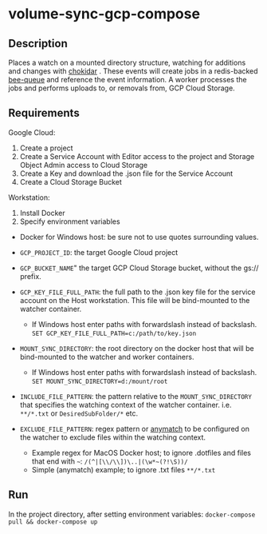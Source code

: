 # volume-sync-gcp-compose

## Description
Places a watch on a mounted directory structure, watching for additions and changes with [chokidar](https://github.com/paulmillr/chokidar) . These events will create jobs in a redis-backed [bee-queue](https://github.com/bee-queue/bee-queue) and reference the event information. A worker processes the jobs and performs uploads to, or removals from, GCP Cloud Storage.

## Requirements
Google Cloud:
1. Create a project
2. Create a Service Account with Editor access to the project and Storage Object Admin access to Cloud Storage
3. Create a Key and download the .json file for the Service Account
4. Create a Cloud Storage Bucket

Workstation:
1. Install Docker
2. Specify environment variables
  - Docker for Windows host: be sure not to use quotes surrounding values.

- `GCP_PROJECT_ID`: the target Google Cloud project
- `GCP_BUCKET_NAME`" the target GCP Cloud Storage bucket, without the gs:// prefix.
- `GCP_KEY_FILE_FULL_PATH`: the full path to the .json key file for the service account on the Host workstation. This file will be bind-mounted to the watcher container.
  - If Windows host enter paths with forwardslash instead of backslash. `SET GCP_KEY_FILE_FULL_PATH=c:/path/to/key.json`
- `MOUNT_SYNC_DIRECTORY`: the root directory on the docker host that will be bind-mounted to the watcher and worker containers.
  - If Windows host enter paths with forwardslash instead of backslash. `SET MOUNT_SYNC_DIRECTORY=d:/mount/root`
- `INCLUDE_FILE_PATTERN`: the pattern relative to the `MOUNT_SYNC_DIRECTORY` that specifies the watching context of the watcher container. i.e. `**/*.txt` or `DesiredSubFolder/*` etc.
- `EXCLUDE_FILE_PATTERN`: regex pattern or [anymatch](https://github.com/micromatch/anymatch) to be configured on the watcher to exclude files within the watching context. 
  - Example regex for MacOS Docker host; to ignore .dotfiles and files that end with `~`: `/(^|[\\/\\])\..|(\w*~(?!\S))/`
  - Simple (anymatch) example; to ignore .txt files `**/*.txt`

## Run
In the project directory, after setting environment variables:
`docker-compose pull && docker-compose up`
